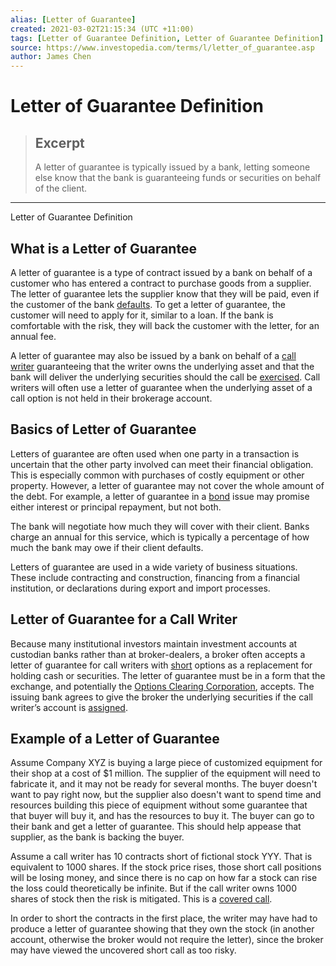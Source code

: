 ```yaml
---
alias: [Letter of Guarantee]
created: 2021-03-02T21:15:34 (UTC +11:00)
tags: [Letter of Guarantee Definition, Letter of Guarantee Definition]
source: https://www.investopedia.com/terms/l/letter_of_guarantee.asp
author: James Chen
---
```


# Letter of Guarantee Definition

> ## Excerpt
> A letter of guarantee is typically issued by a bank, letting someone else know that the bank is guaranteeing funds or securities on behalf of the client.

---

Letter of Guarantee Definition
## What is a Letter of Guarantee

A letter of guarantee is a type of contract issued by a bank on behalf of a customer who has entered a contract to purchase goods from a supplier. The letter of guarantee lets the supplier know that they will be paid, even if the customer of the bank [defaults](https://www.investopedia.com/terms/d/default2.asp). To get a letter of guarantee, the customer will need to apply for it, similar to a loan. If the bank is comfortable with the risk, they will back the customer with the letter, for an annual fee.

A letter of guarantee may also be issued by a bank on behalf of a [call writer](https://www.investopedia.com/terms/w/writer.asp) guaranteeing that the writer owns the underlying asset and that the bank will deliver the underlying securities should the call be [exercised](https://www.investopedia.com/terms/e/exercise.asp). Call writers will often use a letter of guarantee when the underlying asset of a call option is not held in their brokerage account.

## Basics of Letter of Guarantee

Letters of guarantee are often used when one party in a transaction is uncertain that the other party involved can meet their financial obligation. This is especially common with purchases of costly equipment or other property. However, a letter of guarantee may not cover the whole amount of the debt. For example, a letter of guarantee in a [bond](https://www.investopedia.com/terms/b/bond.asp) issue may promise either interest or principal repayment, but not both.

The bank will negotiate how much they will cover with their client. Banks charge an annual for this service, which is typically a percentage of how much the bank may owe if their client defaults. 

Letters of guarantee are used in a wide variety of business situations. These include contracting and construction, financing from a financial institution, or declarations during export and import processes.

## Letter of Guarantee for a Call Writer

Because many institutional investors maintain investment accounts at custodian banks rather than at broker-dealers, a broker often accepts a letter of guarantee for call writers with [short](https://www.investopedia.com/terms/s/short.asp) options as a replacement for holding cash or securities. The letter of guarantee must be in a form that the exchange, and potentially the [Options Clearing Corporation](https://www.investopedia.com/terms/o/occ.asp), accepts. The issuing bank agrees to give the broker the underlying securities if the call writer’s account is [assigned](https://www.investopedia.com/terms/a/assignment.asp).

## Example of a Letter of Guarantee

Assume Company XYZ is buying a large piece of customized equipment for their shop at a cost of $1 million. The supplier of the equipment will need to fabricate it, and it may not be ready for several months. The buyer doesn't want to pay right now, but the supplier also doesn't want to spend time and resources building this piece of equipment without some guarantee that that buyer will buy it, and has the resources to buy it. The buyer can go to their bank and get a letter of guarantee. This should help appease that supplier, as the bank is backing the buyer.

Assume a call writer has 10 contracts short of fictional stock YYY. That is equivalent to 1000 shares. If the stock price rises, those short call positions will be losing money, and since there is no cap on how far a stock can rise the loss could theoretically be infinite. But if the call writer owns 1000 shares of stock then the risk is mitigated. This is a [covered call](https://www.investopedia.com/terms/c/coveredcall.asp). 

In order to short the contracts in the first place, the writer may have had to produce a letter of guarantee showing that they own the stock (in another account, otherwise the broker would not require the letter), since the broker may have viewed the uncovered short call as too risky.
